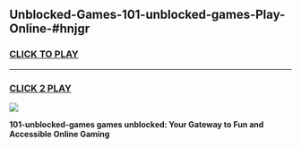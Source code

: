
## Unblocked-Games-101-unblocked-games-Play-Online-#hnjgr
<h3>
<a href="https://premium.freeplayer.one?title=101-unblocked-games&ref=24F">CLICK TO PLAY</a></h3>
<hr>

<h3>
<a href="https://premium.freeplayer.one?title=101-unblocked-games&ref=24F">CLICK 2 PLAY</a>
  
</h3>

<a href="https://premium.freeplayer.one?title=101-unblocked-games&ref=24F/"><img src="https://clearcache.store/games.png"></a>


**101-unblocked-games games unblocked: Your Gateway to Fun and Accessible Online Gaming**
